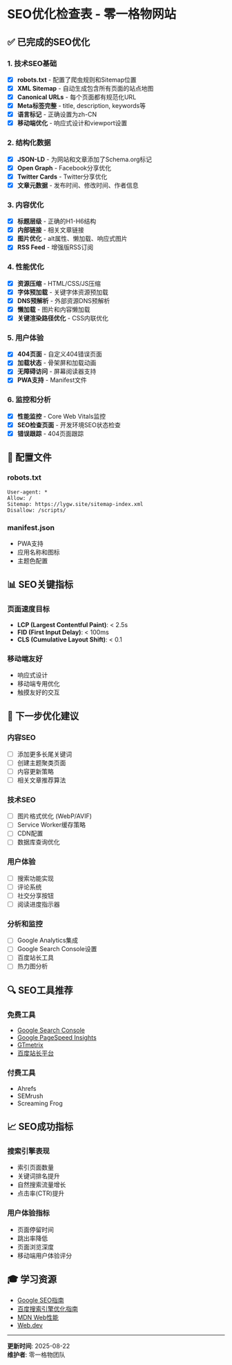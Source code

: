 # SEO优化检查表 - 零一格物网站

## ✅ 已完成的SEO优化

### 1. 技术SEO基础
- [x] **robots.txt** - 配置了爬虫规则和Sitemap位置
- [x] **XML Sitemap** - 自动生成包含所有页面的站点地图
- [x] **Canonical URLs** - 每个页面都有规范化URL
- [x] **Meta标签完整** - title, description, keywords等
- [x] **语言标记** - 正确设置为zh-CN
- [x] **移动端优化** - 响应式设计和viewport设置

### 2. 结构化数据
- [x] **JSON-LD** - 为网站和文章添加了Schema.org标记
- [x] **Open Graph** - Facebook分享优化
- [x] **Twitter Cards** - Twitter分享优化
- [x] **文章元数据** - 发布时间、修改时间、作者信息

### 3. 内容优化
- [x] **标题层级** - 正确的H1-H6结构
- [x] **内部链接** - 相关文章链接
- [x] **图片优化** - alt属性、懒加载、响应式图片
- [x] **RSS Feed** - 增强版RSS订阅

### 4. 性能优化
- [x] **资源压缩** - HTML/CSS/JS压缩
- [x] **字体预加载** - 关键字体资源预加载
- [x] **DNS预解析** - 外部资源DNS预解析
- [x] **懒加载** - 图片和内容懒加载
- [x] **关键渲染路径优化** - CSS内联优化

### 5. 用户体验
- [x] **404页面** - 自定义404错误页面
- [x] **加载状态** - 骨架屏和加载动画
- [x] **无障碍访问** - 屏幕阅读器支持
- [x] **PWA支持** - Manifest文件

### 6. 监控和分析
- [x] **性能监控** - Core Web Vitals监控
- [x] **SEO检查页面** - 开发环境SEO状态检查
- [x] **错误跟踪** - 404页面跟踪

## 🔧 配置文件

### robots.txt
```
User-agent: *
Allow: /
Sitemap: https://lygw.site/sitemap-index.xml
Disallow: /scripts/
```

### manifest.json
- PWA支持
- 应用名称和图标
- 主题色配置

## 📊 SEO关键指标

### 页面速度目标
- **LCP (Largest Contentful Paint)**: < 2.5s
- **FID (First Input Delay)**: < 100ms
- **CLS (Cumulative Layout Shift)**: < 0.1

### 移动端友好
- 响应式设计
- 移动端专用优化
- 触摸友好的交互

## 🎯 下一步优化建议

### 内容SEO
- [ ] 添加更多长尾关键词
- [ ] 创建主题聚类页面
- [ ] 内容更新策略
- [ ] 相关文章推荐算法

### 技术SEO
- [ ] 图片格式优化 (WebP/AVIF)
- [ ] Service Worker缓存策略
- [ ] CDN配置
- [ ] 数据库查询优化

### 用户体验
- [ ] 搜索功能实现
- [ ] 评论系统
- [ ] 社交分享按钮
- [ ] 阅读进度指示器

### 分析和监控
- [ ] Google Analytics集成
- [ ] Google Search Console设置
- [ ] 百度站长工具
- [ ] 热力图分析

## 🔍 SEO工具推荐

### 免费工具
- [Google Search Console](https://search.google.com/search-console)
- [Google PageSpeed Insights](https://pagespeed.web.dev/)
- [GTmetrix](https://gtmetrix.com/)
- [百度站长平台](https://ziyuan.baidu.com/)

### 付费工具
- Ahrefs
- SEMrush
- Screaming Frog

## 📈 SEO成功指标

### 搜索引擎表现
- 索引页面数量
- 关键词排名提升
- 自然搜索流量增长
- 点击率(CTR)提升

### 用户体验指标
- 页面停留时间
- 跳出率降低
- 页面浏览深度
- 移动端用户体验评分

## 🎓 学习资源

- [Google SEO指南](https://developers.google.com/search/docs)
- [百度搜索引擎优化指南](https://ziyuan.baidu.com/wiki/)
- [MDN Web性能](https://developer.mozilla.org/zh-CN/docs/Web/Performance)
- [Web.dev](https://web.dev/)

---

**更新时间**: 2025-08-22  
**维护者**: 零一格物团队